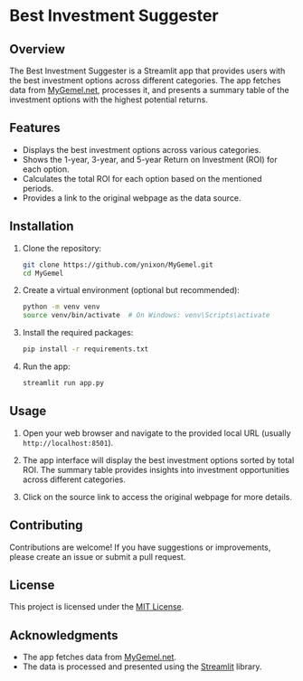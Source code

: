 # Best Investment Suggester

## Overview

The Best Investment Suggester is a Streamlit app that provides users with the best investment options across different categories. The app fetches data from [MyGemel.net](https://www.mygemel.net/קופת-גמל-להשקעה), processes it, and presents a summary table of the investment options with the highest potential returns.

## Features

- Displays the best investment options across various categories.
- Shows the 1-year, 3-year, and 5-year Return on Investment (ROI) for each option.
- Calculates the total ROI for each option based on the mentioned periods.
- Provides a link to the original webpage as the data source.

## Installation

1. Clone the repository:
   ```sh
   git clone https://github.com/ynixon/MyGemel.git
   cd MyGemel
   ```

2. Create a virtual environment (optional but recommended):
   ```sh
   python -m venv venv
   source venv/bin/activate  # On Windows: venv\Scripts\activate
   ```

3. Install the required packages:
   ```sh
   pip install -r requirements.txt
   ```

4. Run the app:
   ```sh
   streamlit run app.py
   ```

## Usage

1. Open your web browser and navigate to the provided local URL (usually `http://localhost:8501`).

2. The app interface will display the best investment options sorted by total ROI. The summary table provides insights into investment opportunities across different categories.

3. Click on the source link to access the original webpage for more details.

## Contributing

Contributions are welcome! If you have suggestions or improvements, please create an issue or submit a pull request.

## License

This project is licensed under the [MIT License](LICENSE).

## Acknowledgments

- The app fetches data from [MyGemel.net](https://www.mygemel.net/קופת-גמל-להשקעה).
- The data is processed and presented using the [Streamlit](https://www.streamlit.io/) library.

